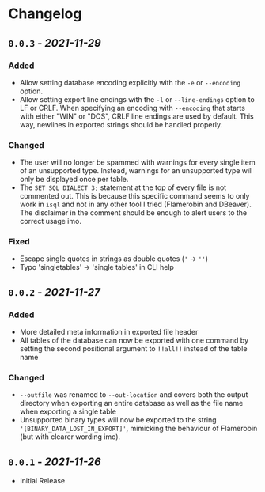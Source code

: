 Changelog
======================================================================

`0.0.3` - _2021-11-29_
----------------------------------------------------------------------

### Added

- Allow setting database encoding explicitly with the `-e` or `--encoding`
  option.
- Allow setting export line endings with the `-l` or `--line-endings` option to
  LF or CRLF. When specifying an encoding with `--encoding` that starts with
  either "WIN" or "DOS", CRLF line endings are used by default. This way,
  newlines in exported strings should be handled properly.

### Changed

- The user will no longer be spammed with warnings for every single item of an
  unsupported type. Instead, warnings for an unsupported type will only be
  displayed once per table.
- The `SET SQL DIALECT 3;` statement at the top of every file is not commented
  out. This is because this specific command seems to only work in `isql` and
  not in any other tool I tried (Flamerobin and DBeaver). The disclaimer in the
  comment should be enough to alert users to the correct usage imo.

### Fixed

- Escape single quotes in strings as double quotes (`'` -> `''`)
- Typo 'singletables' -> 'single tables' in CLI help

`0.0.2` - _2021-11-27_
----------------------------------------------------------------------

### Added

- More detailed meta information in exported file header
- All tables of the database can now be exported with one command by setting the
  second positional argument to `!!all!!` instead of the table name

### Changed

- `--outfile` was renamed to `--out-location` and covers both the output
  directory when exporting an entire database as well as the file name when
  exporting a single table
- Unsupported binary types will now be exported to the string
  `'[BINARY_DATA_LOST_IN_EXPORT]'`, mimicking the behaviour of Flamerobin (but
  with clearer wording imo).

`0.0.1` - _2021-11-26_
----------------------------------------------------------------------

- Initial Release